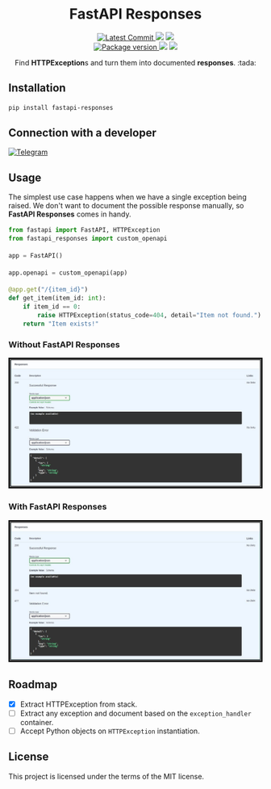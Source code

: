 <h1 align="center">
    <strong>FastAPI Responses</strong>
</h1>
<p align="center">
    <a href="https://github.com/GeneralFlint/fastapi-responses" target="_blank">
        <img src="https://img.shields.io/github/last-commit/GeneralFlint/fastapi-responses" alt="Latest Commit">
    </a>
        <img src="https://img.shields.io/github/workflow/status/GeneralFlint/fastapi-responses/Test">
        <img src="https://img.shields.io/codecov/c/github/GeneralFlint/fastapi-responses">
    <br />
    <a href="https://pypi.org/project/fastapi-responses" target="_blank">
        <img src="https://img.shields.io/pypi/v/fastapi-responses" alt="Package version">
    </a>
    <img src="https://img.shields.io/pypi/pyversions/fastapi-responses">
    <img src="https://img.shields.io/github/license/GeneralFlint/fastapi-responses">
</p>

<p align="center">
    Find <b>HTTPException</b>s and turn them into documented <b>responses</b>. :tada:
</p>

## Installation

``` bash
pip install fastapi-responses
```

## Connection with a developer

[![Telegram](https://img.shields.io/badge/Telegram-Group-blue.svg?logo=telegram)](https://t.me/PR0DEV)

## Usage

The simplest use case happens when we have a single exception being raised. We don't want to document the possible response manually, so **FastAPI Responses** comes in handy.

``` python
from fastapi import FastAPI, HTTPException
from fastapi_responses import custom_openapi

app = FastAPI()

app.openapi = custom_openapi(app)

@app.get("/{item_id}")
def get_item(item_id: int):
    if item_id == 0:
        raise HTTPException(status_code=404, detail="Item not found.")
    return "Item exists!"
```

### Without FastAPI Responses

<img src="./assets/without.jpg" width="1000" title="Without FastAPI responses">

### With FastAPI Responses

<img src="./assets/with.jpg" width="1000" title="With FastAPI responses">

## Roadmap

- [X] Extract HTTPException from stack.
- [ ] Extract any exception and document based on the `exception_handler` container.
- [ ] Accept Python objects on `HTTPException` instantiation.

## License

This project is licensed under the terms of the MIT license.
